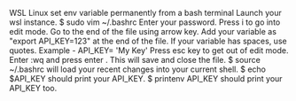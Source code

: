 WSL Linux set env variable permanently from a bash terminal
Launch your wsl instance.
$ sudo vim ~/.bashrc
Enter your password.
Press i to go into edit mode. Go to the end of the file using arrow key.
Add your variable as "export API_KEY=123" at the end of the file. If your variable has spaces, use quotes. Example - API_KEY= 'My Key'
Press esc key to get out of edit mode.
Enter :wq and press enter . This will save and close the file.
$ source ~/.bashrc will load your recent changes into your current shell.
$ echo $API_KEY should print your API_KEY.
$ printenv API_KEY should print your API_KEY too.